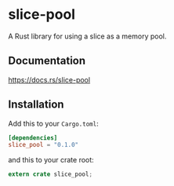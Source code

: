 slice-pool
======

A Rust library for using a slice as a memory pool.

## Documentation

https://docs.rs/slice-pool

## Installation

Add this to your `Cargo.toml`:

```toml
[dependencies]
slice_pool = "0.1.0"
```

and this to your crate root:

```rust
extern crate slice_pool;
```
